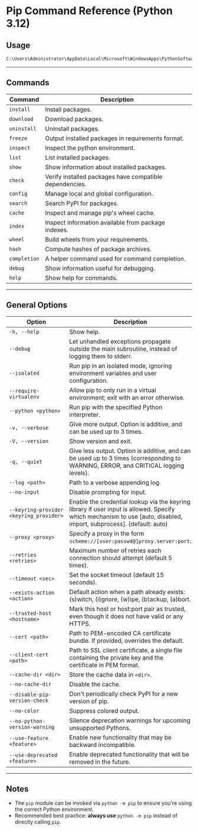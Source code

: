 # Pip Command Reference (Python 3.12)

## Usage
```bash
C:\Users\Administrator\AppData\Local\Microsoft\WindowsApps\PythonSoftwareFoundation.Python.3.12_qbz5n2kfra8p0\python.exe -m pip <command> [options]
```

---

## Commands

| Command       | Description |
|---------------|-------------|
| `install`     | Install packages. |
| `download`    | Download packages. |
| `uninstall`   | Uninstall packages. |
| `freeze`      | Output installed packages in requirements format. |
| `inspect`     | Inspect the python environment. |
| `list`        | List installed packages. |
| `show`        | Show information about installed packages. |
| `check`       | Verify installed packages have compatible dependencies. |
| `config`      | Manage local and global configuration. |
| `search`      | Search PyPI for packages. |
| `cache`       | Inspect and manage pip's wheel cache. |
| `index`       | Inspect information available from package indexes. |
| `wheel`       | Build wheels from your requirements. |
| `hash`        | Compute hashes of package archives. |
| `completion`  | A helper command used for command completion. |
| `debug`       | Show information useful for debugging. |
| `help`        | Show help for commands. |

---

## General Options

| Option | Description |
|--------|-------------|
| `-h, --help` | Show help. |
| `--debug` | Let unhandled exceptions propagate outside the main subroutine, instead of logging them to stderr. |
| `--isolated` | Run pip in an isolated mode, ignoring environment variables and user configuration. |
| `--require-virtualenv` | Allow pip to only run in a virtual environment; exit with an error otherwise. |
| `--python <python>` | Run pip with the specified Python interpreter. |
| `-v, --verbose` | Give more output. Option is additive, and can be used up to 3 times. |
| `-V, --version` | Show version and exit. |
| `-q, --quiet` | Give less output. Option is additive, and can be used up to 3 times (corresponding to WARNING, ERROR, and CRITICAL logging levels). |
| `--log <path>` | Path to a verbose appending log. |
| `--no-input` | Disable prompting for input. |
| `--keyring-provider <keyring_provider>` | Enable the credential lookup via the keyring library if user input is allowed. Specify which mechanism to use [auto, disabled, import, subprocess]. (default: auto) |
| `--proxy <proxy>` | Specify a proxy in the form `scheme://[user:passwd@]proxy.server:port`. |
| `--retries <retries>` | Maximum number of retries each connection should attempt (default 5 times). |
| `--timeout <sec>` | Set the socket timeout (default 15 seconds). |
| `--exists-action <action>` | Default action when a path already exists: (s)witch, (i)gnore, (w)ipe, (b)ackup, (a)bort. |
| `--trusted-host <hostname>` | Mark this host or host:port pair as trusted, even though it does not have valid or any HTTPS. |
| `--cert <path>` | Path to PEM-encoded CA certificate bundle. If provided, overrides the default. |
| `--client-cert <path>` | Path to SSL client certificate, a single file containing the private key and the certificate in PEM format. |
| `--cache-dir <dir>` | Store the cache data in `<dir>`. |
| `--no-cache-dir` | Disable the cache. |
| `--disable-pip-version-check` | Don't periodically check PyPI for a new version of pip. |
| `--no-color` | Suppress colored output. |
| `--no-python-version-warning` | Silence deprecation warnings for upcoming unsupported Pythons. |
| `--use-feature <feature>` | Enable new functionality that may be backward incompatible. |
| `--use-deprecated <feature>` | Enable deprecated functionality that will be removed in the future. |

---

## Notes
- The `pip` module can be invoked via `python -m pip` to ensure you're using the correct Python environment.
- Recommended best practice: **always use** `python -m pip` instead of directly calling `pip`.
